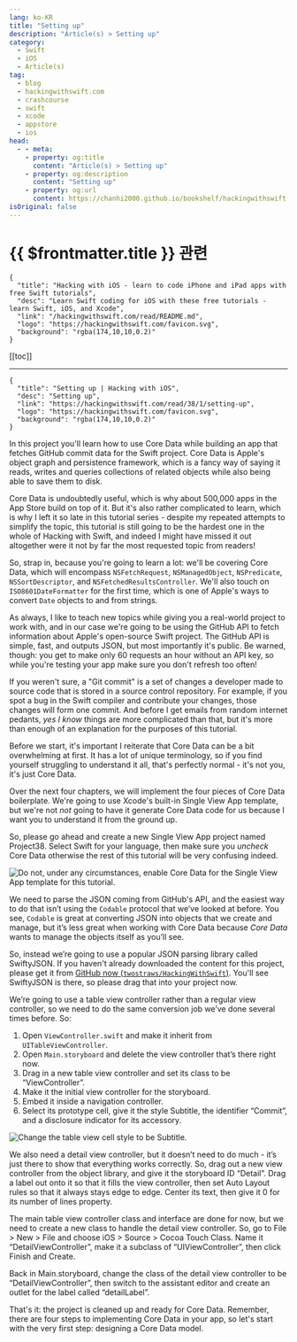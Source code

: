 ```yaml
---
lang: ko-KR
title: "Setting up"
description: "Article(s) > Setting up"
category:
  - Swift
  - iOS
  - Article(s)
tag: 
  - blog
  - hackingwithswift.com
  - crashcourse
  - swift
  - xcode
  - appstore
  - ios  
head:
  - - meta:
    - property: og:title
      content: "Article(s) > Setting up"
    - property: og:description
      content: "Setting up"
    - property: og:url
      content: https://chanhi2000.github.io/bookshelf/hackingwithswift.com/read/38/01-setting-up.html
isOriginal: false
---
```


# {{ $frontmatter.title }} 관련

```component VPCard
{
  "title": "Hacking with iOS - learn to code iPhone and iPad apps with free Swift tutorials",
  "desc": "Learn Swift coding for iOS with these free tutorials - learn Swift, iOS, and Xcode",
  "link": "/hackingwithswift.com/read/README.md",
  "logo": "https://hackingwithswift.com/favicon.svg",
  "background": "rgba(174,10,10,0.2)"
}
```

[[toc]]

---

```component VPCard
{
  "title": "Setting up | Hacking with iOS",
  "desc": "Setting up",
  "link": "https://hackingwithswift.com/read/38/1/setting-up",
  "logo": "https://hackingwithswift.com/favicon.svg",
  "background": "rgba(174,10,10,0.2)"
}
```

In this project you'll learn how to use Core Data while building an app that fetches GitHub commit data for the Swift project. Core Data is Apple's object graph and persistence framework, which is a fancy way of saying it reads, writes and queries collections of related objects while also being able to save them to disk.

Core Data is undoubtedly useful, which is why about 500,000 apps in the App Store build on top of it. But it's also rather complicated to learn, which is why I left it so late in this tutorial series - despite my repeated attempts to simplify the topic, this tutorial is still going to be the hardest one in the whole of Hacking with Swift, and indeed I might have missed it out altogether were it not by far the most requested topic from readers!

So, strap in, because you're going to learn a lot: we'll be covering Core Data, which will encompass `NSFetchRequest`, `NSManagedObject`, `NSPredicate`, `NSSortDescriptor`, and `NSFetchedResultsController`. We'll also touch on `ISO8601DateFormatter` for the first time, which is one of Apple's ways to convert `Date` objects to and from strings.

As always, I like to teach new topics while giving you a real-world project to work with, and in our case we're going to be using the GitHub API to fetch information about Apple's open-source Swift project. The GitHub API is simple, fast, and outputs JSON, but most importantly it's public. Be warned, though: you get to make only 60 requests an hour without an API key, so while you're testing your app make sure you don't refresh too often!

If you weren't sure, a "Git commit" is a set of changes a developer made to source code that is stored in a source control repository. For example, if you spot a bug in the Swift compiler and contribute your changes, those changes will form one commit. And before I get emails from random internet pedants, *yes I know* things are more complicated than that, but it's more than enough of an explanation for the purposes of this tutorial.

Before we start, it's important I reiterate that Core Data can be a bit overwhelming at first. It has a lot of unique terminology, so if you find yourself struggling to understand it all, that's perfectly normal - it's not you, it's just Core Data.

Over the next four chapters, we will implement the four pieces of Core Data boilerplate. We're going to use Xcode's built-in Single View App template, but we're not *not* going to have it generate Core Data code for us because I want you to understand it from the ground up.

So, please go ahead and create a new Single View App project named Project38. Select Swift for your language, then make sure you *uncheck* Core Data otherwise the rest of this tutorial will be very confusing indeed.

![Do not, under any circumstances, enable Core Data for the Single View App template for this tutorial.](https://hackingwithswift.com/img/books/hws/38-1@2x.png)

We need to parse the JSON coming from GitHub's API, and the easiest way to do that isn’t using the `Codable` protocol that we’ve looked at before. You see, `Codable` is great at converting JSON into objects that we create and manage, but it’s less great when working with Core Data because *Core Data* wants to manage the objects itself as you’ll see.

So, instead we’re going to use a popular JSON parsing library called SwiftyJSON. If you haven't already downloaded the content for this project, please get it from [GitHub now (<FontIcon icon="iconfont icon-github"/>`twostraws/HackingWithSwift`)](https://github.com/twostraws/HackingWithSwift). You'll see SwiftyJSON is there, so please drag that into your project now.

We’re going to use a table view controller rather than a regular view controller, so we need to do the same conversion job we’ve done several times before. So:

1. Open <FontIcon icon="fa-brands fa-swift"/>`ViewController.swift` and make it inherit from `UITableViewController`.
2. Open <FontIcon icon="iconfont icon-xcode"/>`Main.storyboard` and delete the view controller that’s there right now.
3. Drag in a new table view controller and set its class to be “ViewController”.
4. Make it the initial view controller for the storyboard.
5. Embed it inside a navigation controller.
6. Select its prototype cell, give it the style Subtitle, the identifier “Commit”, and a disclosure indicator for its accessory.

![Change the table view cell style to be Subtitle.](https://hackingwithswift.com/img/books/hws/38-2@2x.png)

We also need a detail view controller, but it doesn’t need to do much - it’s just there to show that everything works correctly. So, drag out a new view controller from the object library, and give it the storyboard ID “Detail”. Drag a label out onto it so that it fills the view controller, then set Auto Layout rules so that it always stays edge to edge. Center its text, then give it 0 for its number of lines property.

The main table view controller class and interface are done for now, but we need to create a new class to handle the detail view controller. So, go to File > New > File and choose iOS > Source > Cocoa Touch Class. Name it “DetailViewController”, make it a subclass of “UIViewController”, then click Finish and Create.

Back in Main.storyboard, change the class of the detail view controller to be “DetailViewController”, then switch to the assistant editor and create an outlet for the label called “detailLabel”.

That's it: the project is cleaned up and ready for Core Data. Remember, there are four steps to implementing Core Data in your app, so let's start with the very first step: designing a Core Data model.


